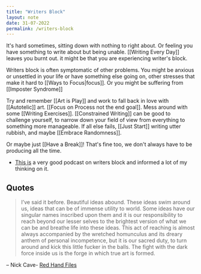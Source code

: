 ```yaml
---
title: "Writers Block"
layout: note
date: 31-07-2022
permalink: /writers-block
---
```


It's hard sometimes, sitting down with nothing to right about. Or feeling you have something to write about but being unable. [[Writing Every Day]] leaves you burnt out. it might be that you are experiencing writer's block.

Writers block is often symptomatic of other problems. You might be anxious or unsettled in your life or have something else going on, other stresses that make it hard to [[Ways to Focus|focus]]. Or you might be suffering from [[Imposter Syndrome]]

Try and remember [[Art is Play]] and work to fall back in love with [[Autotelic]] art. [[Focus on Process not the end goal]]. Mess around with some [[Writing Exercises]]. [[Constrained Writing]] can be good to challenge yourself, to narrow down your field of view from everything to something more manageable. If all else fails, [[Just Start]] writing utter rubbish, and maybe [[Embrace Randomness]].

Or maybe just [[Have a Break]]! That's fine too, we don't always have to be producing all the time.

-   <a href="https://beta.prx.org/stories/290176" >This is</a> a very good podcast on writers block and informed a lot of my thinking on it.

## Quotes

> I’ve said it before. Beautiful ideas abound. These ideas swim around us, ideas that can be of immense utility to world. Some ideas have our singular names inscribed upon them and it is our responsibility to reach beyond our lesser selves to the brightest version of what we can be and breathe life into these ideas. This act of reaching is almost always accompanied by the wretched homunculus and its dreary anthem of personal incompetence, but it is our sacred duty, to turn around and kick this little fucker in the balls. The fight with the dark force inside us is the forge in which true art is formed.

– Nick Cave- <a href="https://www.theredhandfiles.com/did-you-ever-want-to-give-up/" >Red Hand Files</a>
